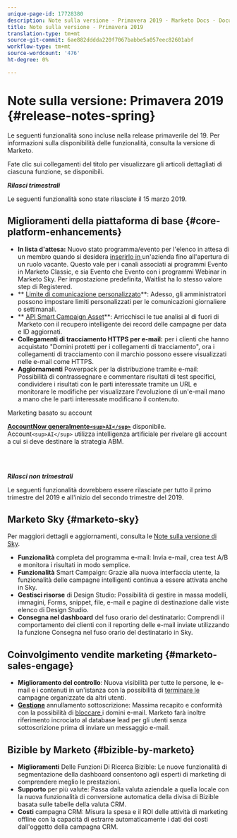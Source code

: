 ```yaml
---
unique-page-id: 17728380
description: Note sulla versione - Primavera 2019 - Marketo Docs - Documentazione prodotto
title: Note sulla versione - Primavera 2019
translation-type: tm+mt
source-git-commit: 6ae882dddda220f7067babbe5a057eec82601abf
workflow-type: tm+mt
source-wordcount: '476'
ht-degree: 0%

---
```



# Note sulla versione: Primavera 2019 {#release-notes-spring}

Le seguenti funzionalità sono incluse nella release primaverile del 19. Per informazioni sulla disponibilità delle funzionalità, consulta la versione di Marketo.

Fate clic sui collegamenti del titolo per visualizzare gli articoli dettagliati di ciascuna funzione, se disponibili.

***Rilasci trimestrali***

Le seguenti funzionalità sono state rilasciate il 15 marzo 2019.

## Miglioramenti della piattaforma di base {#core-platform-enhancements}

* **In lista d&#39;attesa:** Nuovo stato programma/evento per l&#39;elenco in attesa di un membro quando si desidera  [inserirlo in ](../../product-docs/core-marketo-concepts/smart-campaigns/program-flow-actions/change-program-status.md) un&#39;azienda fino all&#39;apertura di un ruolo vacante. Questo vale per i canali associati ai programmi Evento in Marketo Classic, e sia Evento che Evento con i programmi Webinar in Marketo Sky. Per impostazione predefinita, Waitlist ha lo stesso valore step di Registered.
* ** [Limite di comunicazione personalizzato](../../product-docs/administration/email-setup/enable-communication-limits.md)**: Adesso, gli amministratori possono impostare limiti personalizzati per le comunicazioni giornaliere o settimanali.
* ** [API Smart Campaign Asset](https://developers.marketo.com/rest-api/assets/campaigns/)**: Arricchisci le tue analisi al di fuori di Marketo con il recupero intelligente dei record delle campagne per data e ID aggiornati.
* **Collegamenti di tracciamento HTTPS per e-mail:** per i clienti che hanno acquistato &quot;Domini protetti per i collegamenti di tracciamento&quot;, ora i collegamenti di tracciamento con il marchio possono essere visualizzati nelle e-mail come HTTPS.
* **Aggiornamenti** Powerpack per la distribuzione tramite e-mail: Possibilità di contrassegnare e commentare risultati di test specifici, condividere i risultati con le parti interessate tramite un URL e monitorare le modifiche per visualizzare l&#39;evoluzione di un&#39;e-mail mano a mano che le parti interessate modificano il contenuto.

Marketing basato su account

**[AccountNow generalmente`<sup>AI</sup>`](../../product-docs/account-based-marketing/account-profiling/account-profiling-ranking-and-tuning.md)** disponibile. Account`<sup>AI</sup>` utilizza intelligenza artificiale per rivelare gli account a cui si deve destinare la strategia ABM.

<br> 

***Rilasci non trimestrali***

Le seguenti funzionalità dovrebbero essere rilasciate per tutto il primo trimestre del 2019 e all&#39;inizio del secondo trimestre del 2019.

## Marketo Sky {#marketo-sky}

Per maggiori dettagli e aggiornamenti, consulta le [Note sulla versione di Sky](https://help.marketo.com/hc/en-us/articles/360015760534-Q1-Releases).

* **Funzionalità** completa del programma e-mail: Invia e-mail, crea test A/B e monitora i risultati in modo semplice.
* **Funzionalità** Smart Campaign: Grazie alla nuova interfaccia utente, la funzionalità delle campagne intelligenti continua a essere attivata anche in Sky.
* **Gestisci risorse** di Design Studio: Possibilità di gestire in massa modelli, immagini, Forms, snippet, file, e-mail e pagine di destinazione dalle viste elenco di Design Studio.
* **Consegna nel dashboard** del fuso orario del destinatario: Comprendi il comportamento dei clienti con il reporting delle e-mail inviate utilizzando la funzione Consegna nel fuso orario del destinatario in Sky.

## Coinvolgimento vendite marketing {#marketo-sales-engage}

* **Miglioramento del controllo**: Nuova visibilità per tutte le persone, le e-mail e i  [](../../product-docs/marketo-sales-connect/templates/view-template-list-as-a-another-user.md) contenuti in un&#39;istanza con la possibilità di  [terminare le ](../../product-docs/marketo-sales-connect/campaigns/view-campaigns-list-as-another-user.md)campagne organizzate da altri utenti.
* **[Gestione](../../product-docs/marketo-sales-connect/email/unsubscribes/marketo-unsubscribe-check.md)** annullamento sottoscrizione: Massima recapito e conformità con la possibilità di  [bloccare ](../../product-docs/marketo-sales-connect/admin/blocked-domains.md) i domini e-mail. Marketo farà inoltre riferimento incrociato al database lead per gli utenti senza sottoscrizione prima di inviare un messaggio e-mail.

## Bizible by Marketo {#bizible-by-marketo}

* **Miglioramenti** Delle Funzioni Di Ricerca Bizible: Le nuove funzionalità di segmentazione della dashboard consentono agli esperti di marketing di comprendere meglio le prestazioni.
* **Supporto** per più valute: Passa dalla valuta aziendale a quella locale con la nuova funzionalità di conversione automatica della divisa di Bizible basata sulle tabelle della valuta CRM.
* **Costi** campagna CRM: Misura la spesa e il ROI delle attività di marketing offline con la capacità di estrarre automaticamente i dati dei costi dall&#39;oggetto della campagna CRM.


